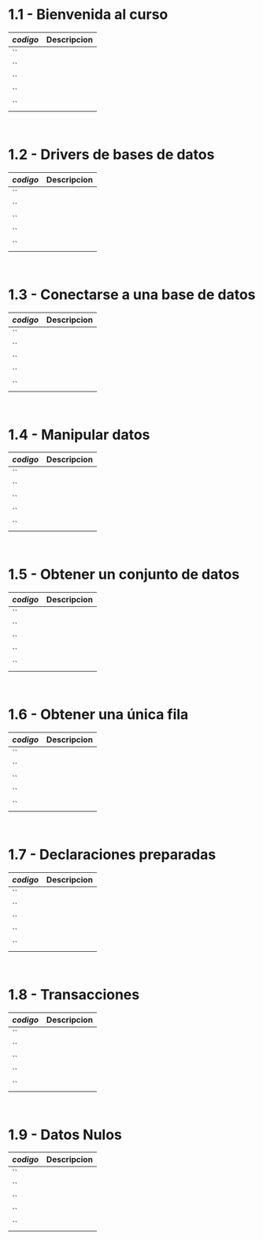 # 1.1 - Bienvenida al curso

*codigo* | **Descripcion**
:---|---:
``|
``|
``|
``|
``|

```go
    
```

# 1.2 - Drivers de bases de datos

*codigo* | **Descripcion**
:---|---:
``|
``|
``|
``|
``|

```go
    
```

# 1.3 - Conectarse a una base de datos

*codigo* | **Descripcion**
:---|---:
``|
``|
``|
``|
``|

```go
    
```

# 1.4 - Manipular datos

*codigo* | **Descripcion**
:---|---:
``|
``|
``|
``|
``|

```go
    
```

# 1.5 - Obtener un conjunto de datos

*codigo* | **Descripcion**
:---|---:
``|
``|
``|
``|
``|

```go
    
```

# 1.6 - Obtener una única fila

*codigo* | **Descripcion**
:---|---:
``|
``|
``|
``|
``|

```go
    
```

# 1.7 - Declaraciones preparadas

*codigo* | **Descripcion**
:---|---:
``|
``|
``|
``|
``|

```go
    
```

# 1.8 - Transacciones

*codigo* | **Descripcion**
:---|---:
``|
``|
``|
``|
``|

```go
    
```

# 1.9 - Datos Nulos

*codigo* | **Descripcion**
:---|---:
``|
``|
``|
``|
``|

```go
    
```
